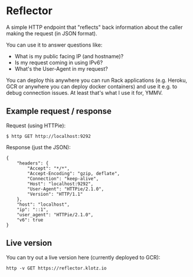 # Reflector

A simple HTTP endpoint that "reflects" back information about the caller making the request (in JSON format).

You can use it to answer questions like:
- What is my public facing IP (and hostname)?
- Is my request coming in using IPv6?
- What's the User-Agent in my request?

You can deploy this anywhere you can run Rack applications (e.g. Heroku, GCR or anywhere you can deploy docker containers) and use it e.g. to debug connection issues. At least that's what I use it for, YMMV.

## Example request / response

Request (using HTTPie):

```
$ http GET http://localhost:9292
```

Response (just the JSON):

```
{
    "headers": {
        "Accept": "*/*",
        "Accept-Encoding": "gzip, deflate",
        "Connection": "keep-alive",
        "Host": "localhost:9292",
        "User-Agent": "HTTPie/2.1.0",
        "Version": "HTTP/1.1"
    },
    "host": "localhost",
    "ip": "::1",
    "user_agent": "HTTPie/2.1.0",
    "v6": true
}
```

## Live version

You can try out a live version here (currently deployed to GCR):

```
http -v GET https://reflector.klotz.io
```
